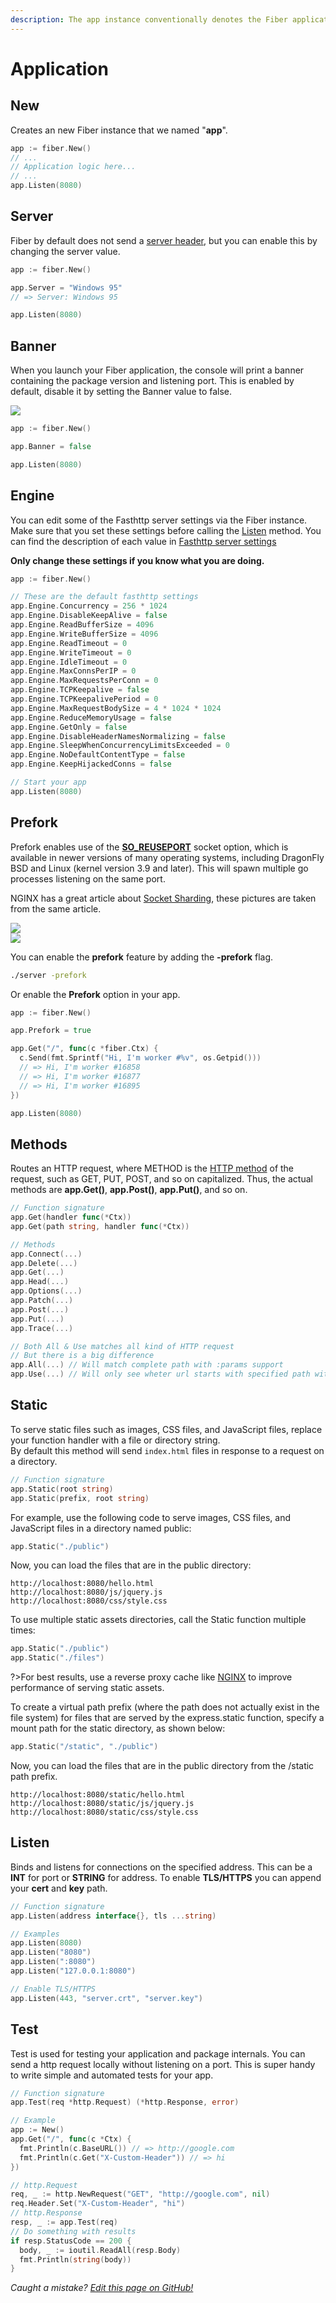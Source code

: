 ```yaml
---
description: The app instance conventionally denotes the Fiber application.
---
```


# Application

## New

Creates an new Fiber instance that we named "**app**".

```go
app := fiber.New()
// ...
// Application logic here...
// ...
app.Listen(8080)
```

## Server

Fiber by default does not send a [server header](https://developer.mozilla.org/en-US/docs/Web/HTTP/Headers/Server), but you can enable this by changing the server value.

```go
app := fiber.New()

app.Server = "Windows 95"
// => Server: Windows 95

app.Listen(8080)
```

## Banner

When you launch your Fiber application, the console will print a banner containing the package version and listening port. This is enabled by default, disable it by setting the Banner value to false.

![](https://i.imgur.com/96l7g9l.png)

```go
app := fiber.New()

app.Banner = false

app.Listen(8080)
```

## Engine

You can edit some of the Fasthttp server settings via the Fiber instance.  
Make sure that you set these settings before calling the [Listen](application.md#listen) method. You can find the description of each value in [Fasthttp server settings](https://github.com/valyala/fasthttp/blob/master/server.go#L150)

**Only change these settings if you know what you are doing.**

```go
app := fiber.New()

// These are the default fasthttp settings
app.Engine.Concurrency = 256 * 1024
app.Engine.DisableKeepAlive = false
app.Engine.ReadBufferSize = 4096
app.Engine.WriteBufferSize = 4096
app.Engine.ReadTimeout = 0
app.Engine.WriteTimeout = 0
app.Engine.IdleTimeout = 0
app.Engine.MaxConnsPerIP = 0
app.Engine.MaxRequestsPerConn = 0
app.Engine.TCPKeepalive = false
app.Engine.TCPKeepalivePeriod = 0
app.Engine.MaxRequestBodySize = 4 * 1024 * 1024
app.Engine.ReduceMemoryUsage = false
app.Engine.GetOnly = false
app.Engine.DisableHeaderNamesNormalizing = false
app.Engine.SleepWhenConcurrencyLimitsExceeded = 0
app.Engine.NoDefaultContentType = false
app.Engine.KeepHijackedConns = false

// Start your app
app.Listen(8080)
```

## Prefork

Prefork enables use of the [**SO\_REUSEPORT**](https://lwn.net/Articles/542629/) socket option, which is available in newer versions of many operating systems, including DragonFly BSD and Linux \(kernel version 3.9 and later\). This will spawn multiple go processes listening on the same port.

NGINX has a great article about [Socket Sharding](https://www.nginx.com/blog/socket-sharding-nginx-release-1-9-1/), these pictures are taken from the same article.

![](https://cdn.wp.nginx.com/wp-content/uploads/2015/05/Slack-for-iOS-Upload-1-e1432652484191.png)  
![](https://cdn.wp.nginx.com/wp-content/uploads/2015/05/Slack-for-iOS-Upload-e1432652376641.png)

You can enable the **prefork** feature by adding the **-prefork** flag.

```bash
./server -prefork
```

Or enable the **Prefork** option in your app.

```go
app := fiber.New()

app.Prefork = true

app.Get("/", func(c *fiber.Ctx) {
  c.Send(fmt.Sprintf("Hi, I'm worker #%v", os.Getpid()))
  // => Hi, I'm worker #16858
  // => Hi, I'm worker #16877
  // => Hi, I'm worker #16895
})

app.Listen(8080)
```

## Methods

Routes an HTTP request, where METHOD is the [HTTP method](https://developer.mozilla.org/en-US/docs/Web/HTTP/Methods) of the request, such as GET, PUT, POST, and so on capitalized. Thus, the actual methods are **app.Get\(\)**, **app.Post\(\)**, **app.Put\(\)**, and so on.

```go
// Function signature
app.Get(handler func(*Ctx))
app.Get(path string, handler func(*Ctx))

// Methods
app.Connect(...)
app.Delete(...)
app.Get(...)
app.Head(...)
app.Options(...)
app.Patch(...)
app.Post(...)
app.Put(...)
app.Trace(...)

// Both All & Use matches all kind of HTTP request
// But there is a big difference
app.All(...) // Will match complete path with :params support
app.Use(...) // Will only see wheter url starts with specified path without :params support
```

## Static

To serve static files such as images, CSS files, and JavaScript files, replace your function handler with a file or directory string.  
By default this method will send `index.html` files in response to a request on a directory.

```go
// Function signature
app.Static(root string)
app.Static(prefix, root string)
```

For example, use the following code to serve images, CSS files, and JavaScript files in a directory named public:

```go
app.Static("./public")
```

Now, you can load the files that are in the public directory:

```text
http://localhost:8080/hello.html
http://localhost:8080/js/jquery.js
http://localhost:8080/css/style.css
```

To use multiple static assets directories, call the Static function multiple times:

```go
app.Static("./public")
app.Static("./files")
```

?&gt;For best results, use a reverse proxy cache like [NGINX](https://www.nginx.com/resources/wiki/start/topics/examples/reverseproxycachingexample/) to improve performance of serving static assets.

To create a virtual path prefix \(where the path does not actually exist in the file system\) for files that are served by the express.static function, specify a mount path for the static directory, as shown below:

```go
app.Static("/static", "./public")
```

Now, you can load the files that are in the public directory from the /static path prefix.

```text
http://localhost:8080/static/hello.html
http://localhost:8080/static/js/jquery.js
http://localhost:8080/static/css/style.css
```

## Listen

Binds and listens for connections on the specified address. This can be a **INT** for port or **STRING** for address. To enable **TLS/HTTPS** you can append your **cert** and **key** path.

```go
// Function signature
app.Listen(address interface{}, tls ...string)

// Examples
app.Listen(8080)
app.Listen("8080")
app.Listen(":8080")
app.Listen("127.0.0.1:8080")

// Enable TLS/HTTPS
app.Listen(443, "server.crt", "server.key")
```

## Test

Test is used for testing your application and package internals. You can send a http request locally without listening on a port. This is super handy to write simple and automated tests for your app.

```go
// Function signature
app.Test(req *http.Request) (*http.Response, error)

// Example
app := New()
app.Get("/", func(c *Ctx) {
  fmt.Println(c.BaseURL()) // => http://google.com
  fmt.Println(c.Get("X-Custom-Header")) // => hi
})

// http.Request
req, _ := http.NewRequest("GET", "http://google.com", nil)
req.Header.Set("X-Custom-Header", "hi")
// http.Response
resp, _ := app.Test(req)
// Do something with results
if resp.StatusCode == 200 {
  body, _ := ioutil.ReadAll(resp.Body)
  fmt.Println(string(body))
}
```

_Caught a mistake?_ [_Edit this page on GitHub!_](https://github.com/gofiber/docs/blob/master/application.md)

